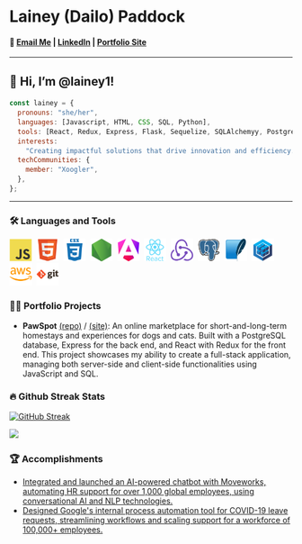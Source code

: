 # Lainey (Dailo) Paddock

#### 📧 [Email Me](mailto:lainey.d.paddock@gmail.com) | [LinkedIn](https://www.linkedin.com/in/laineypad/) | [Portfolio Site](https://lainey1.github.io/)

---

## 👋 Hi, I’m @lainey1!

```js
const lainey = {
  pronouns: "she/her",
  languages: [Javascript, HTML, CSS, SQL, Python],
  tools: [React, Redux, Express, Flask, Sequelize, SQLAlchemyy, PostgreSQL],
  interests:
    "Creating impactful solutions that drive innovation and efficiency.",
  techCommunities: {
    member: "Xoogler",
  },
};
```

---

### :hammer_and_wrench: Languages and Tools

<div>
  <img src="https://github.com/devicons/devicon/blob/master/icons/javascript/javascript-original.svg" title="JavaScript" alt="JavaScript" width="40" height="40"/>&nbsp;
  <img src="https://github.com/devicons/devicon/blob/master/icons/html5/html5-original.svg" title="HTML5" alt="HTML" width="40" height="40"/>&nbsp;
  <img src="https://github.com/devicons/devicon/blob/master/icons/css3/css3-plain-wordmark.svg"  title="CSS3" alt="CSS" width="40" height="40"/>&nbsp;
  <img src="https://github.com/devicons/devicon/blob/master/icons/nodejs/nodejs-original.svg" title="NodeJS" alt="NodeJS" width="40" height="40"/>&nbsp;
  <img src="https://github.com/devicons/devicon/blob/master/icons/angular/angular-original.svg" title="Angular" alt="Angular" width="40" height="40"/>&nbsp;
  <img src="https://github.com/devicons/devicon/blob/master/icons/react/react-original-wordmark.svg" title="React" alt="React" width="40" height="40"/>&nbsp;
  <img src="https://github.com/devicons/devicon/blob/master/icons/redux/redux-original.svg" title="Redux" alt="Redux " width="40" height="40"/>&nbsp;
  <img src="https://github.com/devicons/devicon/blob/master/icons/postgresql/postgresql-original.svg" title="PostgreSQL" alt="PostgreSQL" width="40" height="40"/>&nbsp;
  <img src="https://github.com/devicons/devicon/blob/master/icons/sqlite/sqlite-original.svg" title="SQLite"  alt="SQLite" width="40" height="40"/>&nbsp;
  <img src="https://github.com/devicons/devicon/blob/master/icons/sequelize/sequelize-original.svg" title="Sequelize"  alt="Sequelize" width="40" height="40"/>&nbsp;
  <img src="https://github.com/devicons/devicon/blob/master/icons/amazonwebservices/amazonwebservices-plain-wordmark.svg" title="AWS" alt="AWS" width="40" height="40"/>&nbsp;
  <img src="https://github.com/devicons/devicon/blob/master/icons/git/git-original-wordmark.svg" title="Git" **alt="Git" width="40" height="40"/>
</div>

### 👷‍♀️ Portfolio Projects

- **PawSpot** [(repo)](https://github.com/lainey1/PawSpot) / [(site)](https://pawspot.onrender.com): An online marketplace for short-and-long-term homestays and experiences for dogs and cats. Built with a PostgreSQL database, Express for the back end, and React with Redux for the front end. This project showcases my ability to create a full-stack application, managing both server-side and client-side functionalities using JavaScript and SQL.

### :fire: Github Streak Stats

[![GitHub Streak](http://github-readme-streak-stats.herokuapp.com?user=lainey1&theme=dark&background=000000)](https://git.io/streak-stats)

<img src= "https://media1.giphy.com/media/v1.Y2lkPTc5MGI3NjExZzcxd3owcDZqcnB6Y3BrcTY2dG8yY2NrZGp3ZmM0ZHoyOW94bnY4dSZlcD12MV9pbnRlcm5hbF9naWZfYnlfaWQmY3Q9Zw/L1R1tvI9svkIWwpVYr/giphy.webp">

### :trophy: Accomplishments

- [Integrated and launched an AI-powered chatbot with Moveworks, automating HR support for over 1,000 global employees, using conversational AI and NLP technologies.](https://www.moveworks.com/us/en/company/news/press-releases/introducing-moveworks-for-hr)
- [Designed Google's internal process automation tool for COVID-19 leave requests, streamlining workflows and scaling support for a workforce of 100,000+ employees.](https://www.cnn.com/2020/04/16/tech/google-family-leave-policy/index.html)

